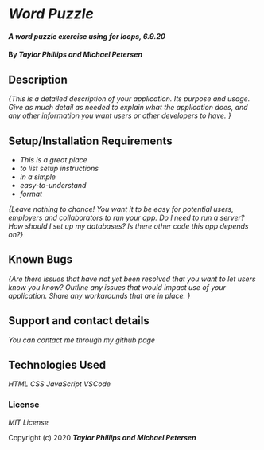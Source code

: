 # _Word Puzzle_

#### _A word puzzle exercise using for loops, 6.9.20_

#### By _**Taylor Phillips and Michael Petersen**_

## Description

_{This is a detailed description of your application. Its purpose and usage.  Give as much detail as needed to explain what the application does, and any other information you want users or other developers to have. }_

## Setup/Installation Requirements

* _This is a great place_
* _to list setup instructions_
* _in a simple_
* _easy-to-understand_
* _format_

_{Leave nothing to chance! You want it to be easy for potential users, employers and collaborators to run your app. Do I need to run a server? How should I set up my databases? Is there other code this app depends on?}_

## Known Bugs

_{Are there issues that have not yet been resolved that you want to let users know you know?  Outline any issues that would impact use of your application.  Share any workarounds that are in place. }_

## Support and contact details

_You can contact me through my github page_

## Technologies Used

_HTML_
_CSS_
_JavaScript_
_VSCode_

### License

*MIT License*

Copyright (c) 2020 **_Taylor Phillips and Michael Petersen_**